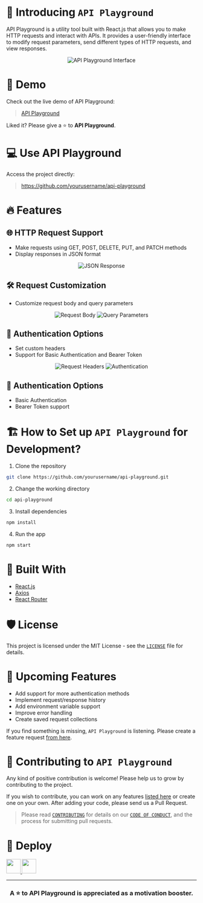 # 👋 Introducing `API Playground`

API Playground is a utility tool built with React.js that allows you to make HTTP requests and interact with APIs. It provides a user-friendly interface to modify request parameters, send different types of HTTP requests, and view responses.

<p align="center">
<img src="https://res.cloudinary.com/dftm1aoqy/image/upload/v1687354423/api-playground_vogmtc.png" alt="API Playground Interface"/>
</p>

# 🚀 Demo
Check out the live demo of API Playground:

> [API Playground](https://apis-playground.vercel.app/)

Liked it? Please give a ⭐️ to **API Playground**.

# 💻 Use API Playground
Access the project directly:

> https://github.com/yourusername/api-playground

# 🔥 Features

## 🌐 HTTP Request Support
- Make requests using GET, POST, DELETE, PUT, and PATCH methods
- Display responses in JSON format

<p align="center">
<img src="https://res.cloudinary.com/dftm1aoqy/image/upload/v1687355161/api-playground-response_flf9lv.png" alt="JSON Response"/>
</p>

## 🛠️ Request Customization
- Customize request body and query parameters

<p align="center">
<img src="https://res.cloudinary.com/dftm1aoqy/image/upload/v1687355160/api-playground-body_yqlb0h.png" alt="Request Body"/>
<img src="https://res.cloudinary.com/dftm1aoqy/image/upload/v1687355160/api-playground-query_bk8jaw.png" alt="Query Parameters"/>
</p>

## 📡 Authentication Options
- Set custom headers
- Support for Basic Authentication and Bearer Token

<p align="center">
<img src="https://res.cloudinary.com/dftm1aoqy/image/upload/v1687355160/api-playground-headers_etgoua.png" alt="Request Headers"/>
<img src="https://res.cloudinary.com/dftm1aoqy/image/upload/v1687355160/api-playground-auth_fxa3ex.png" alt="Authentication"/>
</p>

## 📡 Authentication Options
- Basic Authentication
- Bearer Token support

# 🏗️ How to Set up `API Playground` for Development?

1. Clone the repository

```bash
git clone https://github.com/yourusername/api-playground.git
```

2. Change the working directory

```bash
cd api-playground
```

3. Install dependencies

```bash
npm install
```

4. Run the app

```bash
npm start
```

# 🍔 Built With
- [React.js](https://reactjs.org/)
- [Axios](https://axios-http.com/)
- [React Router](https://reactrouter.com/)

# 🛡️ License
This project is licensed under the MIT License - see the [`LICENSE`](LICENSE) file for details.

# 🦄 Upcoming Features
- Add support for more authentication methods
- Implement request/response history
- Add environment variable support
- Improve error handling
- Create saved request collections

If you find something is missing, `API Playground` is listening. Please create a feature request [from here](https://github.com/yourusername/api-playground/issues/new).

# 🤝 Contributing to `API Playground`
Any kind of positive contribution is welcome! Please help us to grow by contributing to the project.

If you wish to contribute, you can work on any features [listed here](#-upcoming-features) or create one on your own. After adding your code, please send us a Pull Request.

> Please read [`CONTRIBUTING`](CONTRIBUTING.md) for details on our [`CODE OF CONDUCT`](CODE_OF_CONDUCT.md), and the process for submitting pull requests.

# 🚀 Deploy

<a href="https://vercel.com/new/project?template=https://github.com/yourusername/api-playground">
<img src="https://vercel.com/button" height="37.5px" />
</a>
<a href="https://app.netlify.com/start/deploy?repository=https://github.com/yourusername/api-playground">
<img src="https://www.netlify.com/img/deploy/button.svg" height="37.5px" />
</a>

---

<h3 align="center">
A ⭐️ to <b>API Playground</b> is appreciated as a motivation booster.
</h3>
